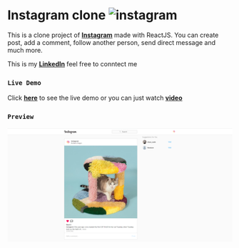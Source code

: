 # **Instagram clone ![instagram](https://logodix.com/logo/14586.png)**

This is a clone project of [**Instagram**](https://instagram.com) made with ReactJS.
You can create post, add a comment, follow another person, send direct message and much more.

This is my [**LinkedIn**](https://www.linkedin.com/in/dh-kim-733227200) feel free to conntect me

### **`Live Demo`**

Click [**here**](https://instagram-clone-c3621.web.app/) to see the live demo or you can just watch [**video**](https://www.linkedin.com/posts/dh-kim-733227200_reactjs-instagram-linkedin-activity-6759438400706764800-bNwH)


### **`Preview`**

<p align="center"><img src="./src/readme/main.png"></p>
